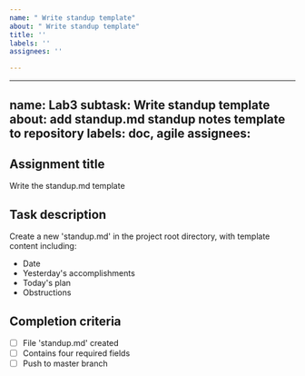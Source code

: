 ```yaml
---
name: " Write standup template"
about: " Write standup template"
title: ''
labels: ''
assignees: ''

---
```


---
name: Lab3 subtask: Write standup template
about: add standup.md standup notes template to repository
labels: doc, agile
assignees: <your GitHub user name>
---

## Assignment title  
Write the standup.md template

## Task description  
Create a new 'standup.md' in the project root directory, with template content including:  
- Date  
- Yesterday's accomplishments  
- Today's plan  
- Obstructions  

## Completion criteria  
- [ ] File 'standup.md' created  
- [ ] Contains four required fields  
- [ ] Push to master branch
